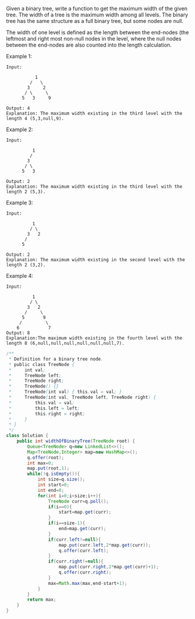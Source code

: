 Given a binary tree, write a function to get the maximum width of the given tree. The width of a tree is the maximum width among all levels. The binary tree has the same structure as a full binary tree, but some nodes are null.

The width of one level is defined as the length between the end-nodes (the leftmost and right most non-null nodes in the level, where the null nodes between the end-nodes are also counted into the length calculation.

Example 1:
```
Input: 

           1
         /   \
        3     2
       / \     \  
      5   3     9 

Output: 4
Explanation: The maximum width existing in the third level with the length 4 (5,3,null,9).
```
Example 2:
```
Input: 

          1
         /  
        3    
       / \       
      5   3     

Output: 2
Explanation: The maximum width existing in the third level with the length 2 (5,3).
```
Example 3:
```
Input: 

          1
         / \
        3   2 
       /        
      5      

Output: 2
Explanation: The maximum width existing in the second level with the length 2 (3,2).
```
Example 4:
```
Input: 

          1
         / \
        3   2
       /     \  
      5       9 
     /         \
    6           7
Output: 8
Explanation:The maximum width existing in the fourth level with the length 8 (6,null,null,null,null,null,null,7).
```
```java
/**
 * Definition for a binary tree node.
 * public class TreeNode {
 *     int val;
 *     TreeNode left;
 *     TreeNode right;
 *     TreeNode() {}
 *     TreeNode(int val) { this.val = val; }
 *     TreeNode(int val, TreeNode left, TreeNode right) {
 *         this.val = val;
 *         this.left = left;
 *         this.right = right;
 *     }
 * }
 */
class Solution {
    public int widthOfBinaryTree(TreeNode root) {
        Queue<TreeNode> q=new LinkedList<>();
        Map<TreeNode,Integer> map=new HashMap<>();
        q.offer(root);
        int max=0;
        map.put(root,1);
        while(!q.isEmpty()){
            int size=q.size();
            int start=0;
            int end=0;
            for(int i=0;i<size;i++){
                TreeNode curr=q.poll();
                if(i==0){
                    start=map.get(curr);
                }
                if(i==size-1){
                    end=map.get(curr);
                }
                if(curr.left!=null){
                    map.put(curr.left,2*map.get(curr));
                    q.offer(curr.left);
                }
                if(curr.right!=null){
                    map.put(curr.right,2*map.get(curr)+1);
                    q.offer(curr.right);
                }
                max=Math.max(max,end-start+1);
            }
        }
        return max;
    }
}
```
